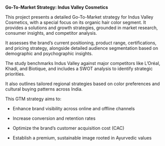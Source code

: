 **Go-To-Market Strategy: Indus Valley Cosmetics**

This project presents a detailed Go-To-Market strategy for Indus Valley Cosmetics, with a special focus on its organic hair color segment. It provides a solutions and growth strategies, grounded in market research, consumer insights, and competitor analysis.

It assesses the brand’s current positioning, product range, certifications, and pricing strategy, alongside detailed audience segmentation based on demographic and psychographic insights. 

The study benchmarks Indus Valley against major competitors like L’Oréal, Khadi, and Biotique, and includes a SWOT analysis to identify strategic priorities. 

It also outlines tailored regional strategies based on color preferences and cultural buying patterns across India.

This GTM strategy aims to:

- Enhance brand visibility across online and offline channels

- Increase conversion and retention rates

- Optimize the brand’s customer acquisition cost (CAC)

- Establish a premium, sustainable image rooted in Ayurvedic values
